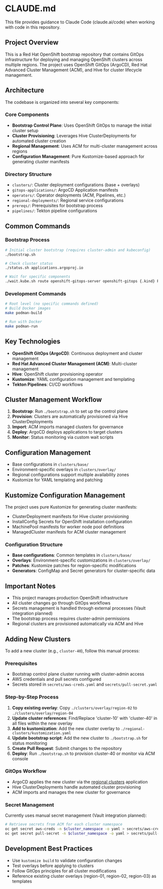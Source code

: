 # CLAUDE.md

This file provides guidance to Claude Code (claude.ai/code) when working with code in this repository.

## Project Overview

This is a Red Hat OpenShift bootstrap repository that contains GitOps infrastructure for deploying and managing OpenShift clusters across multiple regions. The project uses OpenShift GitOps (ArgoCD), Red Hat Advanced Cluster Management (ACM), and Hive for cluster lifecycle management.

## Architecture

The codebase is organized into several key components:

### Core Components
- **Bootstrap Control Plane**: Uses OpenShift GitOps to manage the initial cluster setup
- **Cluster Provisioning**: Leverages Hive ClusterDeployments for automated cluster creation
- **Regional Management**: Uses ACM for multi-cluster management across regions
- **Configuration Management**: Pure Kustomize-based approach for generating cluster manifests

### Directory Structure
- `clusters/`: Cluster deployment configurations (base + overlays)
- `gitops-applications/`: ArgoCD Application manifests
- `operators/`: Operator deployments (ACM, Pipelines, etc.)
- `regional-deployments/`: Regional service configurations
- `prereqs/`: Prerequisites for bootstrap process
- `pipelines/`: Tekton pipeline configurations

## Common Commands

### Bootstrap Process
```bash
# Initial cluster bootstrap (requires cluster-admin and kubeconfig)
./bootstrap.sh

# Check cluster status
./status.sh applications.argoproj.io

# Wait for specific components
./wait.kube.sh route openshift-gitops-server openshift-gitops {.kind} Route
```

### Development Commands
```bash
# Root level (no specific commands defined)
# Build Docker images
make podman-build

# Run with Docker
make podman-run
```

## Key Technologies

- **OpenShift GitOps (ArgoCD)**: Continuous deployment and cluster management
- **Red Hat Advanced Cluster Management (ACM)**: Multi-cluster management
- **Hive**: OpenShift cluster provisioning operator
- **Kustomize**: YAML configuration management and templating
- **Tekton Pipelines**: CI/CD workflows

## Cluster Management Workflow

1. **Bootstrap**: Run `./bootstrap.sh` to set up the control plane
2. **Provision**: Clusters are automatically provisioned via Hive ClusterDeployments
3. **Import**: ACM imports managed clusters for governance
4. **Deploy**: ArgoCD deploys applications to target clusters
5. **Monitor**: Status monitoring via custom wait scripts

## Configuration Management

- Base configurations in `clusters/base/`
- Environment-specific overlays in `clusters/overlay/`
- Regional configurations support multiple availability zones
- Kustomize for YAML templating and patching

## Kustomize Configuration Management

The project uses pure Kustomize for generating cluster manifests:
- ClusterDeployment manifests for Hive cluster provisioning
- InstallConfig Secrets for OpenShift installation configuration
- MachinePool manifests for worker node pool definitions
- ManagedCluster manifests for ACM cluster management

### Configuration Structure

- **Base configurations**: Common templates in `clusters/base/`
- **Overlays**: Environment-specific customizations in `clusters/overlay/`
- **Patches**: Kustomize patches for region-specific modifications
- **Generators**: ConfigMap and Secret generators for cluster-specific data

## Important Notes

- This project manages production OpenShift infrastructure
- All cluster changes go through GitOps workflows
- Secrets management is handled through external processes (Vault integration planned)
- The bootstrap process requires cluster-admin permissions
- Regional clusters are provisioned automatically via ACM and Hive

## Adding New Clusters

To add a new cluster (e.g., `cluster-40`), follow this manual process:

### Prerequisites
- Bootstrap control plane cluster running with cluster-admin access
- AWS credentials and pull secrets configured
- Secrets stored in `secrets/aws-creds.yaml` and `secrets/pull-secret.yaml`

### Step-by-Step Process
1. **Copy existing overlay**: Copy `./clusters/overlay/region-02` to `./clusters/overlay/region-04`
2. **Update cluster references**: Find/Replace 'cluster-10' with 'cluster-40' in all files within the new overlay
3. **Add to kustomization**: Add the new cluster overlay to `./regional-clusters/kustomization.yaml`
4. **Update bootstrap script**: Add the new cluster to `./bootstrap.sh` for status monitoring
5. **Create Pull Request**: Submit changes to the repository
6. **Deploy**: Run `./bootstrap.sh` to provision cluster-40 or monitor via ACM console

### GitOps Workflow
- ArgoCD applies the new cluster via the [regional clusters](./gitops-applications/regional-clusters.application.yaml) application
- Hive ClusterDeployments handle automated cluster provisioning
- ACM imports and manages the new cluster for governance

### Secret Management
Currently uses manual secret management (Vault integration planned):
```bash
# Retrieve secrets from ACM for each cluster namespace
oc get secret aws-creds -n $cluster_namespace -o yaml > secrets/aws-creds.yaml
oc get secret pull-secret -n $cluster_namespace -o yaml > secrets/pull-secret.yaml
```

## Development Best Practices

- Use `kustomize build` to validate configuration changes
- Test overlays before applying to clusters
- Follow GitOps principles for all cluster modifications
- Reference existing cluster overlays (region-01, region-02, region-03) as templates